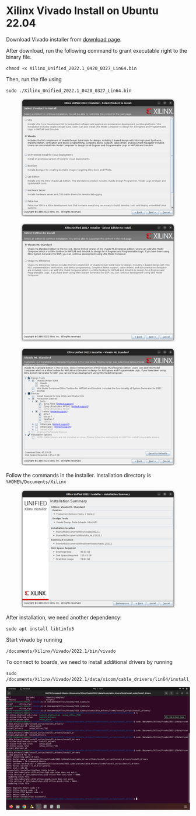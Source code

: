 # Xilinx Vivado Install on Ubuntu 22.04

Download Vivado installer from [download page](https://www.xilinx.com/member/forms/download/xef.html?filename=Xilinx\_Unified\_2022.1\_0420\_0327\_Lin64.bin).

After download, run the following command to grant executable right to the binary file.

```
chmod +x Xilinx_Unified_2022.1_0420_0327_Lin64.bin
```

Then, run the file using&#x20;

```
sudo ./Xilinx_Unified_2022.1_0420_0327_Lin64.bin
```



<figure><img src="../.gitbook/assets/image (101).png" alt=""><figcaption></figcaption></figure>

<figure><img src="../.gitbook/assets/image (3) (1).png" alt=""><figcaption></figcaption></figure>

<figure><img src="../.gitbook/assets/image (4).png" alt=""><figcaption></figcaption></figure>

Follow the commands in the installer. Installation directory is `%HOME%/Documents/Xilinx`

<figure><img src="../.gitbook/assets/image.png" alt=""><figcaption></figcaption></figure>



After installation, we need another dependency:

```
sudo apt install libtinfo5
```



Start vivado by running

```
/documents/Xilinx/Vivado/2022.1/bin/vivado
```



To connect to boards, we need to install additional drivers by running

```
sudo /documents/Xilinx/Vivado/2022.1/data/xicom/cable_drivers/lin64/install_script/install_drivers/install_drivers
```

![](<../.gitbook/assets/image (53).png>)
